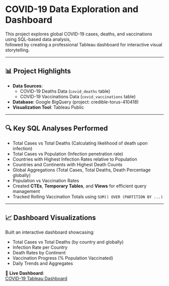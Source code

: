 # COVID-19 Data Exploration and Dashboard

This project explores global COVID-19 cases, deaths, and vaccinations using SQL-based data analysis,  
followed by creating a professional Tableau dashboard for interactive visual storytelling.

---

## 📊 Project Highlights

- **Data Sources**:
  - COVID-19 Deaths Data (`covid_deaths` table)
  - COVID-19 Vaccinations Data (`covid_vaccinations` table)
- **Database**: Google BigQuery (project: credible-torus-410418)
- **Visualization Tool**: Tableau Public

---

## 🔍 Key SQL Analyses Performed

- Total Cases vs Total Deaths (Calculating likelihood of death upon infection)
- Total Cases vs Population (Infection penetration rate)
- Countries with Highest Infection Rates relative to Population
- Countries and Continents with Highest Death Counts
- Global Aggregations (Total Cases, Total Deaths, Death Percentage globally)
- Population vs Vaccination Rates
- Created **CTEs**, **Temporary Tables**, and **Views** for efficient query management
- Tracked Rolling Vaccination Totals using `SUM() OVER (PARTITION BY ...)`

---

## 📈 Dashboard Visualizations

Built an interactive dashboard showcasing:

- Total Cases vs Total Deaths (by country and globally)
- Infection Rate per Country
- Death Rates by Continent
- Vaccination Progress (% Population Vaccinated)
- Daily Trends and Aggregates

🔗 **Live Dashboard**:  
[COVID-19 Tableau Dashboard](https://public.tableau.com/app/profile/srushti.thakur013/viz/COVID-19Dashboard_17050292654080/Covid-19Dashboard)

